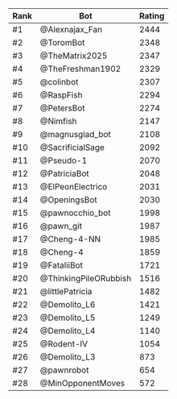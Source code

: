Rank|Bot|Rating
---|---|---
#1|@Alexnajax_Fan|2444
#2|@ToromBot|2348
#3|@TheMatrix2025|2347
#4|@TheFreshman1902|2329
#5|@colinbot|2307
#6|@RaspFish|2294
#7|@PetersBot|2274
#8|@Nimfish|2147
#9|@magnusglad_bot|2108
#10|@SacrificialSage|2092
#11|@Pseudo-1|2070
#12|@PatriciaBot|2048
#13|@ElPeonElectrico|2031
#14|@OpeningsBot|2030
#15|@pawnocchio_bot|1998
#16|@pawn_git|1987
#17|@Cheng-4-NN|1985
#18|@Cheng-4|1859
#19|@FataliiBot|1721
#20|@ThinkingPileORubbish|1516
#21|@littlePatricia|1482
#22|@Demolito_L6|1421
#23|@Demolito_L5|1249
#24|@Demolito_L4|1140
#25|@Rodent-IV|1054
#26|@Demolito_L3|873
#27|@pawnrobot|654
#28|@MinOpponentMoves|572
